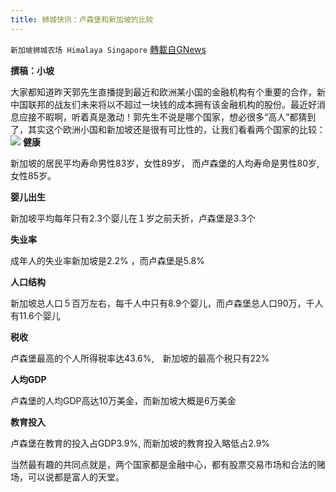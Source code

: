 ```yaml
---
title: 狮城快讯：卢森堡和新加坡的比较
---
```

`新加坡狮城农场 Himalaya Singapore` [轉載自GNews](https://gnews.org/zh-hans/1580962/)

**撰稿：小坡**

大家都知道昨天郭先生直播提到最近和欧洲某小国的金融机构有个重要的合作，新中国联邦的战友们未来将以不超过一块钱的成本拥有该金融机构的股份。最近好消息应接不暇啊，听着真是激动！郭先生不说是哪个国家，想必很多“高人”都猜到了，其实这个欧洲小国和新加坡还是很有可比性的，让我们看看两个国家的比较：
![](https://assets.gnews.org/wp-content/uploads/2021/10/Screenshot-2021-10-08-171403.jpg)
**健康**

新加坡的居民平均寿命男性83岁，女性89岁， 而卢森堡的人均寿命是男性80岁,女性85岁。

**婴儿出生**

新加坡平均每年只有2.3个婴儿在１岁之前夭折，卢森堡是3.3个

**失业率**

成年人的失业率新加坡是2.2% ，而卢森堡是5.8%

**人口结构**

新加坡总人口５百万左右，每千人中只有8.9个婴儿，而卢森堡总人口90万，千人有11.6个婴儿

**税收**

卢森堡最高的个人所得税率达43.6%,　新加坡的最高个税只有22%

**人均GDP**

卢森堡的人均GDP高达10万美金，而新加坡大概是6万美金

**教育投入**

卢森堡在教育的投入占GDP3.9%, 而新加坡的教育投入略低占2.9%

当然最有趣的共同点就是，两个国家都是金融中心，都有股票交易市场和合法的赌场，可以说都是富人的天堂。
